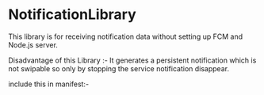 # NotificationLibrary

This library is for receiving notification data without setting up FCM and Node.js server.

Disadvantage of this Library :- It generates a persistent notification which is not swipable so only by stopping the service notification disappear.

include this in manifest:- <service
            android:name=".NotiService"
            android:enabled="true"
            android:exported="true">
</service>
